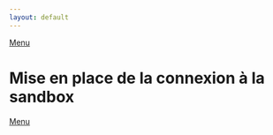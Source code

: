 ```yaml
---
layout: default
---
```

[Menu](../index)

# Mise en place de la connexion à la sandbox

[Menu](../index)
